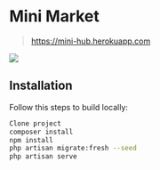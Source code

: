# Mini Market
> https://mini-hub.herokuapp.com

![](header.png)

## Installation

Follow this steps to build locally:

```sh
Clone project
composer install
npm install
php artisan migrate:fresh --seed
php artisan serve
```



